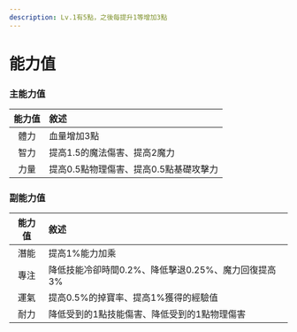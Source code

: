 ```yaml
---
description: Lv.1有5點，之後每提升1等增加3點
---
```


# 能力值



### 主能力值

| 能力值 | 敘述 |
| :---: | :--- |
| 體力 | 血量增加3點 |
| 智力 | 提高1.5的魔法傷害、提高2魔力 |
| 力量 | 提高0.5點物理傷害、提高0.5點基礎攻擊力 |

### 副能力值

| 能力值 | 敘述 |
| :---: | :--- |
| 潛能 | 提高1%能力加乘 |
| 專注 | 降低技能冷卻時間0.2%、降低擊退0.25%、魔力回復提高3% |
| 運氣 | 提高0.5%的掉寶率、提高1%獲得的經驗值 |
| 耐力 | 降低受到的1點技能傷害、降低受到的1點物理傷害 |

